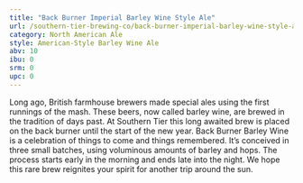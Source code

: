 ```yaml
---
title: "Back Burner Imperial Barley Wine Style Ale"
url: /southern-tier-brewing-co/back-burner-imperial-barley-wine-style-ale/
category: North American Ale
style: American-Style Barley Wine Ale
abv: 10
ibu: 0
srm: 0
upc: 0
---
```

Long ago, British farmhouse brewers made special ales using the first runnings of the mash. These beers, now called barley wine, are brewed in the tradition of days past. At Southern Tier this long awaited brew is placed on the back burner until the start of the new year. Back Burner Barley Wine is a celebration of things to come and things remembered. It’s conceived in three small batches, using voluminous amounts of barley and hops. The process starts early in the morning and ends late into the night. We hope this rare brew reignites your spirit for another trip around the sun.
